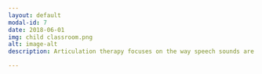 ```yaml
---
layout: default
modal-id: 7
date: 2018-06-01
img: child classroom.png
alt: image-alt
description: Articulation therapy focuses on the way speech sounds are produced. This includes pronunciation, but also correct placement of speech sound articulators (e.g., lips, tongue, etc.). Phonological disorders are characterized by error patterns, for example replacing all /k/ sounds with /t/, such as “tuti” for “cookie.”   

---
```

